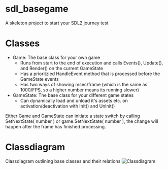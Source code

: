 # sdl_basegame

A skeleton project to start your SDL2 journey
test
# Classes

- Game: The base class for your own game
    - Runs from start to the end of execution and calls Events(), Update(), and Render() on the current GameState
    - Has a prioritzied HandleEvent method that is processed before the GameState events
    - Has two ways of showing msec/frame (which is the same as 1000/FPS, so a higher number means its running slower)
- GameState: The base class for your different game states
    - Can dynamically load and unload it's assets etc. on activation/deactivation with Init() and UnInit()

Either Game and GameState can initiate a state switch by calling SetNextState( number ) or game.SetNextState( number ), the change will happen after the frame has finished processing.

# Classdiagram

Classdiagram outlining base classes and their relations
![Classdiagram](./classdiagram.png)
